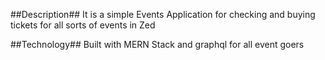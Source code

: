 ##Description##
It is a simple Events Application for checking and buying tickets for all sorts of events in Zed

##Technology##
Built with MERN Stack and graphql for all event goers